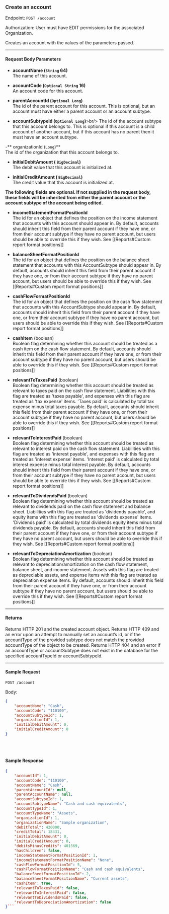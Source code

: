 ### Create an account
Endpoint: `POST /account`

Authorization: User must have EDIT permissions for the associated Organization.

Creates an account with the values of the parameters passed.
___
#### Request Body Parameters
- **accountName (`String` 64)**<br/>
The name of this account.

- **accountCode (`Optional String` 16)**<br/>
An account code for this account.

- **parentAccountId (`Optional Long`)**<br/>
The id of the parent account for this account. This is optional, but an account must have either a parent account or an account subtype.

- **accountSubtypeId (`Optional Long`)**>br/>
The id of the account subtype that this account belongs to. This is optional if this account is a child account of another account, but if this account has no parent then it must have an account subtype.

-** organizationId (`Long`)**<br/>
The id of the organization that this account belongs to.

- **initialDebitAmount ( `BigDecimal`)**<br/>
The debit value that this account is initialized at. 

- **initialCreditAmount ( `BigDecimal`)**<br/>
The credit value that this account is initialized at. 

**The following fields are optional. If not supplied in the request body, these fields will be inherited from either the parent account or the account subtype of the account being edited.**

- **incomeStatementFormatPositionId** <br/>
The id for an object that defines the position on the income statement that accounts with this account should appear in. By default, accounts should inherit this field from their parent account if they have one, or from their account subtype if they have no parent account, but users should be able to override this if they wish. See [[Reports#Custom report format positions]]

- **balanceSheetFormatPositionId** <br/>
The id for an object that defines the position on the balance sheet statement that accounts with this AccountSubtype should appear in.  By default, accounts should inherit this field from their parent account if they have one, or from their account subtype if they have no parent account, but users should be able to override this if they wish. See [[Reports#Custom report format positions]]

- **cashFlowFormatPositionId** <br/>
The id for an object that defines the position on the cash flow statement that accounts with this AccountSubtype should appear in. By default, accounts should inherit this field from their parent account if they have one, or from their account subtype if they have no parent account, but users should be able to override this if they wish. See [[Reports#Custom report format positions]]

- **cashItem** (boolean) <br/>
Boolean flag determining whether this account should be treated as a cash item on the cash flow statement. By default, accounts should inherit this field from their parent account if they have one, or from their account subtype if they have no parent account, but users should be able to override this if they wish. See [[Reports#Custom report format positions]]

- **relevantToTaxesPaid** (boolean) <br/>
Boolean flag determining whether this account should be treated as relevant to taxes paid on the cash flow statement. Liabilities with this flag are treated as 'taxes payable', and expenses with this flag are treated as 'tax expense' items. 'Taxes paid' is calculated by total tax expense minus total taxes payable.  By default, accounts should inherit this field from their parent account if they have one, or from their account subtype if they have no parent account, but users should be able to override this if they wish. See [[Reports#Custom report format positions]]

- **relevantToInterestPaid** (boolean) <br/>
Boolean flag determining whether this account should be treated as relevant to interest paid on the cash flow statement. Liabilities with this flag are treated as 'interest payable', and expenses with this flag are treated as 'interest expense' items. 'Interest paid' is calculated by total interest expense minus total interest payable.  By default, accounts should inherit this field from their parent account if they have one, or from their account subtype if they have no parent account, but users should be able to override this if they wish. See [[Reports#Custom report format positions]]

- **relevantToDividendsPaid** (boolean) <br/>
Boolean flag determining whether this account should be treated as relevant to dividends paid on the cash flow statement and balance sheet. Liabilities with this flag are treated as 'dividends payable', and equity items with this flag are treated as 'dividends expense' items. 'Dividends paid' is calculated by total dividends equity items minus total dividends payable.  By default, accounts should inherit this field from their parent account if they have one, or from their account subtype if they have no parent account, but users should be able to override this if they wish. See [[Reports#Custom report format positions]]

- **relevantToDepreciationAmortization** (boolean) <br/>
Boolean flag determining whether this account should be treated as relevant to depreciation/amortization on the cash flow statement, balance sheet, and income statement. Assets with this flag are treated as depreciable assets, and expense items with this flag are treated as depreciation expense items.  By default, accounts should inherit this field from their parent account if they have one, or from their account subtype if they have no parent account, but users should be able to override this if they wish. See [[Reports#Custom report format positions]]
___

#### Returns
Returns HTTP 201 and the created account object. Returns HTTP 409 and an error upon an attempt to manually set an account’s id, or if the accountType of the provided subtype does not match the provided accountType of the object to be created. Returns HTTP 404 and an error if an accountType or accountSubtype does not exist in the database for the specified accountTypeId or accountSubtypeId.
___
#### Sample Request
`POST /account`

Body:
```json
{
    "accountName": "Cash",
	"accountCode": "110100",
    "accountSubtypeId": 1,
	"organizationId": 1,
	"initialDebitAmount": 0,
	"initialCreditAmount": 0
}
```
<br/>
<br/>

#### Sample Response
```json
{
    "accountId": 1,
    "accountCode": "110100",
    "accountName": "Cash",
    "parentAccountId": null,
    "parentAccountName": null,
    "accountSubtypeId": 1,
    "accountSubtypeName": "Cash and cash equivalents",
    "accountTypeId": 1,
    "accountTypeName": "Assets",
    "organizationId": 1,
    "organizationName": "Sample organization",
    "debitTotal": 420000,
    "creditTotal": 18431,
    "initialDebitAmount": 0,
    "initialCreditAmount": 0,
    "debitsMinusCredits": 401569,
    "hasChildren": false,
    "incomeStatementFormatPositionId": 1,
    "incomeStatementFormatPositionName": "None",
    "cashFlowFormatPositionId": 5,
    "cashFlowFormatPositionName": "Cash and cash equivalents",
    "balanceSheetFormatPositionId": 2,
    "balanceSheetFormatPositionName": "Current assets",
    "cashItem": true,
    "relevantToTaxesPaid": false,
    "relevantToInterestPaid": false,
    "relevantToDividendsPaid": false,
    "relevantToDepreciationAmortization": false
}```